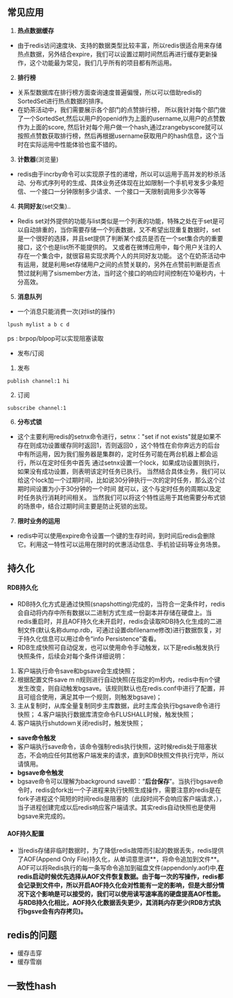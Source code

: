 ## 常见应用
1. **热点数据缓存**
* 由于redis访问速度块、支持的数据类型比较丰富，所以redis很适合用来存储热点数据，另外结合expire，我们可以设置过期时间然后再进行缓存更新操作，这个功能最为常见，我们几乎所有的项目都有所运用。

2. **排行榜**
* 关系型数据库在排行榜方面查询速度普遍偏慢，所以可以借助redis的SortedSet进行热点数据的排序。
 * 在奶茶活动中，我们需要展示各个部门的点赞排行榜， 所以我针对每个部门做了一个SortedSet,然后以用户的openid作为上面的username,以用户的点赞数作为上面的score, 然后针对每个用户做一个hash,通过zrangebyscore就可以按照点赞数获取排行榜，然后再根据username获取用户的hash信息，这个当时在实际运用中性能体验也蛮不错的。

3. **计数器**(浏览量)
* redis由于incrby命令可以实现原子性的递增，所以可以运用于高并发的秒杀活动、分布式序列号的生成、具体业务还体现在比如限制一个手机号发多少条短信、一个接口一分钟限制多少请求、一个接口一天限制调用多少次等等

4. **共同好友**(set交集)..
* Redis set对外提供的功能与list类似是一个列表的功能，特殊之处在于set是可以自动排重的，当你需要存储一个列表数据，又不希望出现重复数据时，set是一个很好的选择，并且set提供了判断某个成员是否在一个set集合内的重要接口，这个也是list所不能提供的。 又或者在微博应用中，每个用户关注的人存在一个集合中，就很容易实现求两个人的共同好友功能。
这个在奶茶活动中有运用，就是利用set存储用户之间的点赞关联的，另外在点赞前判断是否点赞过就利用了sismember方法，当时这个接口的响应时间控制在10毫秒内，十分高效。

5. **消息队列**
* 一个消息只能消费一次(对list的操作)

```
lpush mylist a b c d
```
ps : brpop/blpop可以实现阻塞读取

* 发布/订阅
1. 发布

```
publish channel:1 hi
```
2. 订阅

```
subscribe channel:1
```

6. **分布式锁**
* 这个主要利用redis的setnx命令进行，setnx："set if not exists"就是如果不存在则成功设置缓存同时返回1，否则返回0 ，这个特性在俞你奔远方的后台中有所运用，因为我们服务器是集群的，定时任务可能在两台机器上都会运行，所以在定时任务中首先 通过setnx设置一个lock，如果成功设置则执行，如果没有成功设置，则表明该定时任务已执行。 当然结合具体业务，我们可以给这个lock加一个过期时间，比如说30分钟执行一次的定时任务，那么这个过期时间设置为小于30分钟的一个时间 就可以，这个与定时任务的周期以及定时任务执行消耗时间相关。
当然我们可以将这个特性运用于其他需要分布式锁的场景中，结合过期时间主要是防止死锁的出现。

7. **限时业务的运用**
* redis中可以使用expire命令设置一个键的生存时间，到时间后redis会删除它。利用这一特性可以运用在限时的优惠活动信息、手机验证码等业务场景。
## 持久化
#### RDB持久化
* RDB持久化方式是通过快照(snapshotting)完成的，当符合一定条件时，redis会自动将内存中所有数据以二进制方式生成一份副本并存储在硬盘上。当redis重启时，并且AOF持久化未开启时，redis会读取RDB持久化生成的二进制文件(默认名称dump.rdb，可通过设置dbfilename修改)进行数据恢复，对于持久化信息可以用过命令“info Persistence”查看。
* RDB生成快照可自动促发，也可以使用命令手动触发，以下是redis触发执行快照条件，后续会对每个条件详细说明：
1. 客户端执行命令save和bgsave会生成快照；
2. 根据配置文件save m n规则进行自动快照(在指定的m秒内，redis中有n个键发生改变，则自动触发bgsave。该规则默认也在redis.conf中进行了配置，并且可组合使用，满足其中一个规则，则触发bgsave)；
3. 主从复制时，从库全量复制同步主库数据，此时主库会执行bgsave命令进行快照；
4.客户端执行数据库清空命令FLUSHALL时候，触发快照；
5. 客户端执行shutdown关闭redis时，触发快照；
* **save命令触发**
* 客户端执行save命令，该命令强制redis执行快照，这时候redis处于阻塞状态，不会响应任何其他客户端发来的请求，直到RDB快照文件执行完毕，所以请慎用。
* **bgsave命令触发**
* bgsave命令可以理解为background save即：“**后台保存**”。当执行bgsave命令时，redis会fork出一个子进程来执行快照生成操作，需要注意的redis是在fork子进程这个简短的时间redis是阻塞的（此段时间不会响应客户端请求，），当子进程创建完成以后redis响应客户端请求。其实redis自动快照也是使用bgsave来完成的。
#### AOF持久配置
* 当redis存储非临时数据时，为了降低redis故障而引起的数据丢失，redis提供了AOF(Append Only File)持久化，从单词意思讲**，将命令追加到文件**。AOF可以将Redis执行的每一条写命令追加到磁盘文件(appendonly.aof)中,**在redis启动时候优先选择从AOF文件恢复数据。由于每一次的写操作，redis都会记录到文件中，所以开启AOF持久化会对性能有一定的影响，但是大部分情况下这个影响是可以接受的，我们可以使用读写速率高的硬盘提高AOF性能。与RDB持久化相比，AOF持久化数据丢失更少，其消耗内存更少(RDB方式执行bgsve会有内存拷贝)。**
 
## redis的问题
* 缓存击穿
* 缓存雪崩

## 一致性hash

